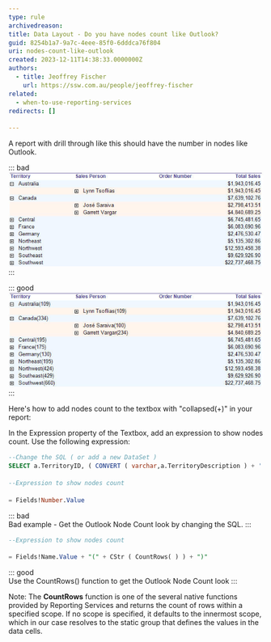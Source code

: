 ```yaml
---
type: rule
archivedreason:
title: Data Layout - Do you have nodes count like Outlook?
guid: 8254b1a7-9a7c-4eee-85f0-6dddca76f804
uri: nodes-count-like-outlook
created: 2023-12-11T14:38:33.0000000Z
authors: 
  - title: Jeoffrey Fischer
    url: https://ssw.com.au/people/jeoffrey-fischer
related:
  - when-to-use-reporting-services
redirects: []

---
```


A report with drill through like this should have the number in nodes like Outlook.
<!--endintro-->

::: bad  
![Figure: Bad example - This does not have the nodes count](No_number.jpg)  
:::

::: good  
![Figure: Good example - This does have the nodes count](number.jpg)
:::

Here's how to add nodes count to the textbox with "collapsed(+)" in your report:

In the Expression property of the Textbox, add an expression to show nodes count. Use the following expression:

```sql
--Change the SQL ( or add a new DataSet )
SELECT a.TerritoryID, ( CONVERT ( varchar,a.TerritoryDescription ) + ' (' + CONVERT ( varchar, count ( c.TerritoryID ) ) + ')' ) AS Number, ... FROM Territories a INNER JOIN EmployeeTerritories b ON a.TerritoryID=b.TerritoryID, ... GROUP BY a.TerritoryID, a.TerritoryDescription,...

--Expression to show nodes count

= Fields!Number.Value
```

::: bad  
Bad example - Get the Outlook Node Count look by changing the SQL.
:::

```sql
--Expression to show nodes count

= Fields!Name.Value + "(" + CStr ( CountRows( ) ) + ")"
```

::: good  
Use the CountRows() function to get the Outlook Node Count look
:::

Note: The **CountRows** function is one of the several native functions provided by Reporting Services and returns the count of rows within a specified scope. If no scope is specified, it defaults to the innermost scope, which in our case resolves to the static group that defines the values in the data cells.
